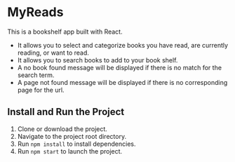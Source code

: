 # MyReads
This is a bookshelf app built with React.
* It allows you to select and categorize books you have read, are currently reading, or want to read. 
* It allows you to search books to add to your book shelf.
* A no book found message will be displayed if there is no match for the search term.
* A page not found message will be displayed if there is no corresponding page for the url. 

## Install and Run the Project
1. Clone or download the project.
2. Navigate to the project root directory.
3. Run ```npm install``` to install dependencies.
4. Run ```npm start``` to launch the project.
